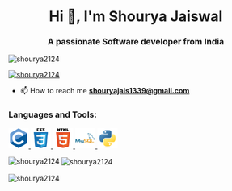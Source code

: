 <h1 align="center">Hi 👋, I'm Shourya Jaiswal</h1>
<h3 align="center">A passionate Software developer from India</h3>

<p align="left"> <img src="https://komarev.com/ghpvc/?username=shourya2124&label=Profile%20views&color=0e75b6&style=flat" alt="shourya2124" /> </p>

<p align="left"> <a href="https://github.com/ryo-ma/github-profile-trophy"><img src="https://github-profile-trophy.vercel.app/?username=shourya2124" alt="shourya2124" /></a> </p>

- 📫 How to reach me **shouryajais1339@gmail.com**


<h3 align="left">Languages and Tools:</h3>
<p align="left"> <a href="https://www.cprogramming.com/" target="_blank"> <img src="https://raw.githubusercontent.com/devicons/devicon/master/icons/c/c-original.svg" alt="c" width="40" height="40"/> </a> <a href="https://www.w3schools.com/css/" target="_blank"> <img src="https://raw.githubusercontent.com/devicons/devicon/master/icons/css3/css3-original-wordmark.svg" alt="css3" width="40" height="40"/> </a> <a href="https://www.w3.org/html/" target="_blank"> <img src="https://raw.githubusercontent.com/devicons/devicon/master/icons/html5/html5-original-wordmark.svg" alt="html5" width="40" height="40"/> </a> <a href="https://www.mysql.com/" target="_blank"> <img src="https://raw.githubusercontent.com/devicons/devicon/master/icons/mysql/mysql-original-wordmark.svg" alt="mysql" width="40" height="40"/> </a> <a href="https://www.python.org" target="_blank"> <img src="https://raw.githubusercontent.com/devicons/devicon/master/icons/python/python-original.svg" alt="python" width="40" height="40"/> </a> </p>

<p><img align="left" src="https://github-readme-stats.vercel.app/api/top-langs?username=shourya2124&show_icons=true&locale=en&layout=compact" alt="shourya2124" /></p>

<p>&nbsp;<img align="center" src="https://github-readme-stats.vercel.app/api?username=shourya2124&show_icons=true&locale=en" alt="shourya2124" /></p>

<p><img align="center" src="https://github-readme-streak-stats.herokuapp.com/?user=shourya2124&" alt="shourya2124" /></p>
  
